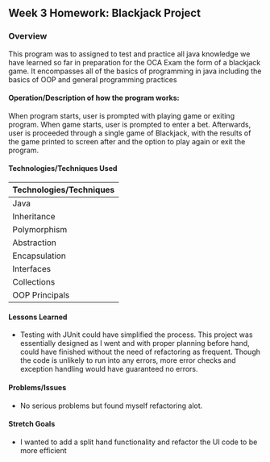 ## Week 3 Homework: Blackjack Project

### Overview
This program was to assigned to test and practice all java knowledge we have learned so far in preparation for the OCA Exam the form of a blackjack game. It encompasses all of the basics of programming in java including the basics of OOP and general programming practices

#### Operation/Description of how the program works:
When program starts, user is prompted with playing
game or exiting program. When game starts, user is 
prompted to enter a bet. Afterwards, user is proceeded
through a single game of Blackjack, with the results of 
the game printed to screen after and the option to play again
or exit the program.

#### Technologies/Techniques Used

| Technologies/Techniques |
| ----------------------- |
| Java               |
| Inheritance        |
| Polymorphism       |
| Abstraction        |
| Encapsulation      |
| Interfaces         |
| Collections        |
| OOP Principals     |



#### Lessons Learned
- Testing with JUnit could have simplified the process. This project was essentially
designed as I went and with proper planning before hand, could have finished without
the need of refactoring as frequent. Though the code is unlikely to run into any errors,
more error checks and exception handling would have guaranteed no errors. 


#### Problems/Issues
- No serious problems but found myself refactoring alot. 


#### Stretch Goals
- I wanted to add a split hand functionality and refactor the UI code to be more efficient